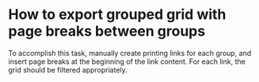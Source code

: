 # How to export grouped grid with page breaks between groups


<p>To accomplish this task, manually create printing links for each group, and insert page breaks at the beginning of the link content. For each link, the grid should be filtered appropriately.</p>

<br/>



